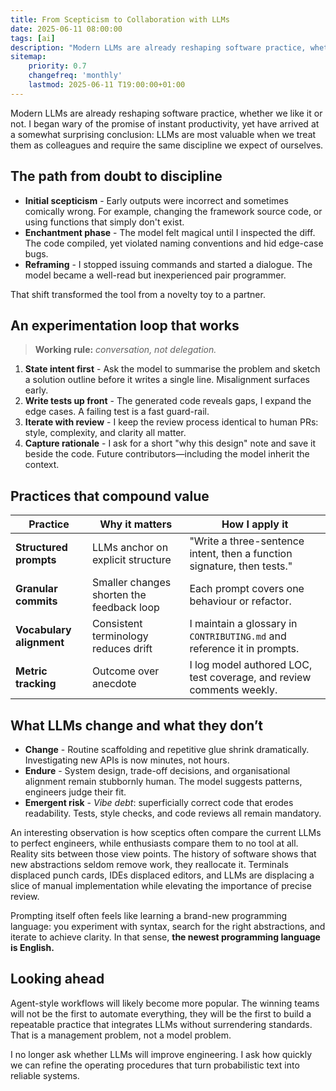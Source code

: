 ```yaml
---
title: From Scepticism to Collaboration with LLMs
date: 2025-06-11 08:00:00
tags: [ai]
description: "Modern LLMs are already reshaping software practice, whether we like it or not. I began wary of the promise of instant productivity, yet have arrived at a somewhat surprising conclusion: LLMs are most valuable when we treat them as colleagues and require the same discipline we expect of ourselves."
sitemap:
    priority: 0.7
    changefreq: 'monthly'
    lastmod: 2025-06-11 T19:00:00+01:00
---
```


Modern LLMs are already reshaping software practice, whether we like it or not. I began wary of the promise of instant productivity, yet have arrived at a somewhat surprising conclusion: LLMs are most valuable when we treat them as colleagues and require the same discipline we expect of ourselves.

## The path from doubt to discipline

- **Initial scepticism** - Early outputs were incorrect and sometimes comically wrong. For example, changing the framework source code, or using functions that simply don't exist.
- **Enchantment phase** - The model felt magical until I inspected the diff. The code compiled, yet violated naming conventions and hid edge-case bugs.
- **Reframing** - I stopped issuing commands and started a dialogue. The model became a well-read but inexperienced pair programmer.

That shift transformed the tool from a novelty toy to a partner.

## An experimentation loop that works

> **Working rule:** *conversation, not delegation.*

1. **State intent first** - Ask the model to summarise the problem and sketch a solution outline before it writes a single line. Misalignment surfaces early.
2. **Write tests up front** - The generated code reveals gaps, I expand the edge cases. A failing test is a fast guard-rail.
3. **Iterate with review** - I keep the review process identical to human PRs: style, complexity, and clarity all matter.
4. **Capture rationale** - I ask for a short "why this design" note and save it beside the code. Future contributors—including the model inherit the context.

## Practices that compound value

| Practice                 | Why it matters                            | How I apply it                                                          |
|--------------------------|-------------------------------------------|-------------------------------------------------------------------------|
| **Structured prompts**   | LLMs anchor on explicit structure         | "Write a three-sentence intent, then a function signature, then tests." |
| **Granular commits**     | Smaller changes shorten the feedback loop | Each prompt covers one behaviour or refactor.                           |
| **Vocabulary alignment** | Consistent terminology reduces drift      | I maintain a glossary in `CONTRIBUTING.md` and reference it in prompts. |
| **Metric tracking**      | Outcome over anecdote                     | I log model authored LOC, test coverage, and review comments weekly.    |

## What LLMs change and what they don’t

- **Change** - Routine scaffolding and repetitive glue shrink dramatically. Investigating new APIs is now minutes, not hours.
- **Endure** - System design, trade-off decisions, and organisational alignment remain stubbornly human. The model suggests patterns, engineers judge their fit.
- **Emergent risk** - *Vibe debt*: superficially correct code that erodes readability. Tests, style checks, and code reviews all remain mandatory.

An interesting observation is how sceptics often compare the current LLMs to perfect engineers, while enthusiasts compare them to no tool at all. Reality sits between those view points. The history of software shows that new abstractions seldom remove work, they reallocate it. Terminals displaced punch cards, IDEs displaced editors, and LLMs are displacing a slice of manual implementation while elevating the importance of precise review.

Prompting itself often feels like learning a brand-new programming language: you experiment with syntax, search for the right abstractions, and iterate to achieve clarity. In that sense, **the newest programming language is English.**

## Looking ahead

Agent-style workflows will likely become more popular. The winning teams will not be the first to automate everything, they will be the first to build a repeatable practice that integrates LLMs without surrendering standards. That is a management problem, not a model problem.

I no longer ask whether LLMs will improve engineering. I ask how quickly we can refine the operating procedures that turn probabilistic text into reliable systems.
